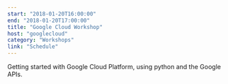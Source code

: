 ```yaml
---
start: "2018-01-20T16:00:00"
end: "2018-01-20T17:00:00"
title: "Google Cloud Workshop"
host: "googlecloud"
category: "Workshops"
link: "Schedule"
---
```

Getting started with Google Cloud Platform, using python and the Google APIs.
